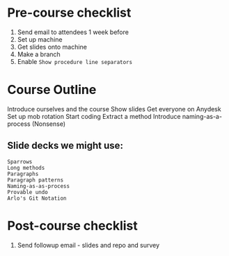 # Pre-course checklist

1. Send email to attendees 1 week before
2. Set up machine
3. Get slides onto machine
4. Make a branch
5. Enable `Show procedure line separators`

# Course Outline

Introduce ourselves and the course
Show slides
Get everyone on Anydesk
Set up mob rotation
Start coding
    Extract a method
    Introduce naming-as-a-process (Nonsense)

## Slide decks we might use:

    Sparrows
    Long methods
    Paragraphs
    Paragraph patterns
    Naming-as-as-process
    Provable undo
    Arlo's Git Notation

# Post-course checklist

1. Send followup email - slides and repo and survey
